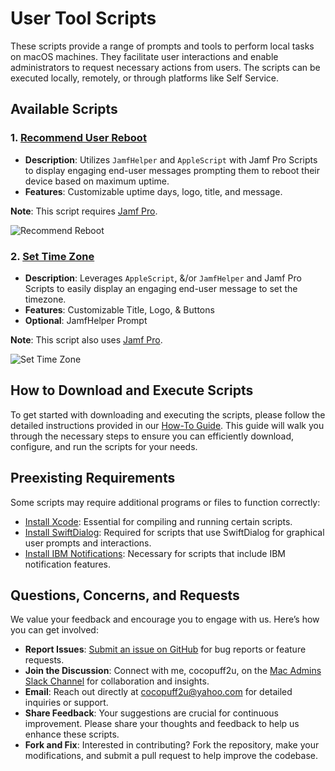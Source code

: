 # User Tool Scripts

These scripts provide a range of prompts and tools to perform local tasks on macOS machines. They facilitate user interactions and enable administrators to request necessary actions from users. The scripts can be executed locally, remotely, or through platforms like Self Service.

## Available Scripts

### 1. [Recommend User Reboot](LINK)

- **Description**: Utilizes `JamfHelper` and `AppleScript` with Jamf Pro Scripts to display engaging end-user messages prompting them to reboot their device based on maximum uptime. 
- **Features**: Customizable uptime days, logo, title, and message.

**Note**: This script requires [Jamf Pro](https://www.jamf.com/).

![Recommend Reboot](LINKHOLDER)

### 2. [Set Time Zone](LINK)

- **Description**: Leverages `AppleScript`, &/or `JamfHelper` and Jamf Pro Scripts to easily display an engaging end-user message to set the timezone.
- **Features**: Customizable Title, Logo, & Buttons
- **Optional**: JamfHelper Prompt

**Note**: This script also uses [Jamf Pro](https://www.jamf.com/).

![Set Time Zone](LINKHOLDER)

## How to Download and Execute Scripts

To get started with downloading and executing the scripts, please follow the detailed instructions provided in our [How-To Guide](https://github.com/cocopuff2u/MacOS_Admin_Scripts/blob/7f996a69700d749398ec9a1f84aadd26fd855569/How_To_Guide/README.md). This guide will walk you through the necessary steps to ensure you can efficiently download, configure, and run the scripts for your needs.

## Preexisting Requirements

Some scripts may require additional programs or files to function correctly:

- [Install Xcode](https://developer.apple.com/documentation/safari-developer-tools/installing-xcode-and-simulators): Essential for compiling and running certain scripts.
- [Install SwiftDialog](https://github.com/swiftDialog/swiftDialog): Required for scripts that use SwiftDialog for graphical user prompts and interactions.
- [Install IBM Notifications](https://github.com/IBM/mac-ibm-notifications): Necessary for scripts that include IBM notification features.

## Questions, Concerns, and Requests

We value your feedback and encourage you to engage with us. Here’s how you can get involved:

- **Report Issues**: [Submit an issue on GitHub](https://github.com/cocopuff2u/MacOS_Admin_Scripts/issues) for bug reports or feature requests.
- **Join the Discussion**: Connect with me, cocopuff2u, on the [Mac Admins Slack Channel](https://join.slack.com/t/macadmins/shared_invite/zt-2o5811yhx-q5MNLrFG1VoHRusXLgZwsw) for collaboration and insights.
- **Email**: Reach out directly at [cocopuff2u@yahoo.com](mailto:cocopuff2u@yahoo.com) for detailed inquiries or support.
- **Share Feedback**: Your suggestions are crucial for continuous improvement. Please share your thoughts and feedback to help us enhance these scripts.
- **Fork and Fix**: Interested in contributing? Fork the repository, make your modifications, and submit a pull request to help improve the codebase.